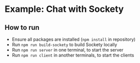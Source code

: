 # Example: Chat with Sockety

## How to run

- Ensure all packages are installed (`npm install` in repository)
- Run `npm run build-sockety` to build Sockety locally
- Run `npm run server` in one terminal, to start the server
- Run `npm run client` in another terminals, to start the clients
